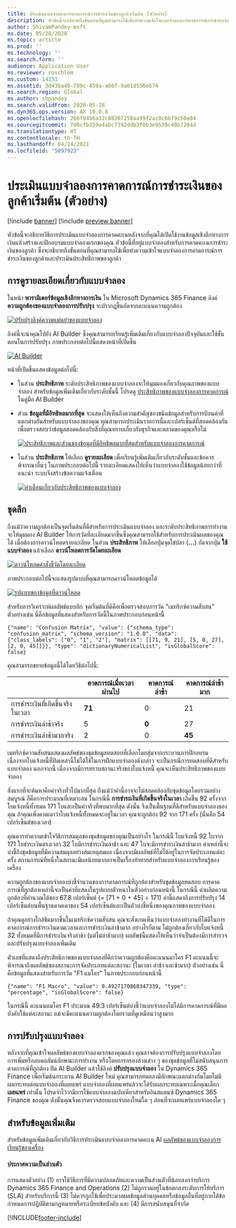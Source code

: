 ```yaml
---
title: ประเมินแบบจำลองการคาดการณ์การชำระเงินของลูกค้าเริ่มต้น (ตัวอย่าง)
description: หัวข้อนี้จะอธิบายถึงขั้นตอนที่คุณสามารถใช้เพื่อทำความเข้าใจแบบจำลองการคาดการณ์การชำระเงินของลูกค้าและประเมินประสิทธิภาพของลูกค้า
author: ShivamPandey-msft
ms.date: 05/28/2020
ms.topic: article
ms.prod: ''
ms.technology: ''
ms.search.form: ''
audience: Application User
ms.reviewer: roschlom
ms.custom: 14151
ms.assetid: 3d43ba40-780c-459a-a66f-9a01d556e674
ms.search.region: Global
ms.author: shpandey
ms.search.validFrom: 2020-05-28
ms.dyn365.ops.version: AX 10.0.8
ms.openlocfilehash: 266f94b6a32c88307258aa99f2ac0c6bf9c50a84
ms.sourcegitcommit: 7d0cfb359a4abc7392ddb3f0b3e9539c40b7204d
ms.translationtype: HT
ms.contentlocale: th-TH
ms.lasthandoff: 04/14/2021
ms.locfileid: "5897923"
---
```

# <a name="evaluate-the-initial-customer-payment-prediction-model-preview"></a>ประเมินแบบจำลองการคาดการณ์การชำระเงินของลูกค้าเริ่มต้น (ตัวอย่าง)

[!include [banner](../includes/banner.md)]
[!include [preview banner](../includes/preview-banner.md)]

หัวข้อนี้จะอธิบายวิธีการประเมินแบบจำลองการคาดคะเนหลังจากที่คุณได้เปิดใช้งานข้อมูลเชิงลึกทางการเงินแล้วสร้างและฝึกอบรมแบบจำลองแรกของคุณ หัวข้อนี้ที่อยู่แบบจำลองสำหรับการคาดคะเนการชำระเงินของลูกค้า ซึ่งจะอธิบายถึงขั้นตอนที่คุณสามารถใช้เพื่อทำความเข้าใจแบบจำลองการคาดการณ์การชำระเงินของลูกค้าและประเมินประสิทธิภาพของลูกค้า

## <a name="getting-details-about-the-model"></a>การดูรายละเอียดเกี่ยวกับแบบจำลอง

ในหน้า **พารามิเตอร์ข้อมูลเชิงลึกทางการเงิน** ใน Microsoft Dynamics 365 Finance ลิงค์ **ความถูกต้องของแบบจำลองการปรับปรุง** จะปรากฏขึ้นถัดจากคะแนนความถูกต้อง

[![ปรับปรุงลิงค์ความแม่นยำของแบบจำลอง](./media/prediction-model.png)](./media/prediction-model.png)

ลิงค์นี้จะนำคุณไปยัง AI Builder ซึ่งคุณสามารถเรียนรู้เพิ่มเติมเกี่ยวกับแบบจำลองปัจจุบันและใช้ขั้นตอนในการปรับปรุง ภาพประกอบต่อไปนี้แสดงหน้าที่เปิดขึ้น

[![AI Builder](./media/what-to-predict.png)](./media/what-to-predict.png)

หน้าที่เปิดขึ้นแสดงข้อมูลต่อไปนี้:

- ในส่วน **ประสิทธิภาพ** ระดับประสิทธิภาพของแบบจำลองจะให้มุมมองเกี่ยวกับคุณภาพของแบบจำลอง สำหรับข้อมูลเพิ่มเติมเกี่ยวกับระดับชั้นนี้ โปรดดู [ประสิทธิภาพของแบบจำลองการคาดการณ์](/ai-builder/prediction-performance) ในคู่มือ AI Builder
- ส่วน **ข้อมูลที่มีอิทธิพลมากที่สุด** จะแสดงให้เห็นถึงความสำคัญของชนิดข้อมูลสำหรับการป้อนค่าที่แตกต่างกันสำหรับแบบจำลองของคุณ คุณสามารถประเมินรายการนี้และเปอร์เซ็นต์ที่สอดคล้องกันเพื่อตรวจสอบว่าข้อมูลสอดคล้องกับสิ่งที่คุณทราบเกี่ยวกับธุรกิจและตลาดของคุณหรือไม่

    [![ประสิทธิภาพและส่วนของข้อมูลที่มีอิทธิพลมากที่สุดสำหรับแบบจำลองการคาดการณ์](./media/models.png)](./media/models.png)

- ในส่วน **ประสิทธิภาพ** ให้เลือก **ดูรายละเอียด** เพื่อเรียนรู้เพิ่มเติมเกี่ยวกับระดับชั้นและข้อควรพิจารณาอื่นๆ ในภาพประกอบต่อไปนี้ รายละเอียดแสดงให้เห็นว่าแบบจำลองใช้ข้อมูลน้อยกว่าที่แนะนำ ระบบจึงสร้างข้อความแจ้งเตือน

    [![คำเตือนเกี่ยวกับประสิทธิภาพของแบบจำลอง](./media/details.png)](./media/details.png)

## <a name="digging-deeper"></a>ขุดลึก

ถึงแม้ว่าความถูกต้องเป็นจุดเริ่มต้นที่ดีสำหรับการประเมินแบบจำลอง และระดับประสิทธิภาพการทำงานจะให้มุมมอง AI Builder ให้การวัดที่ละเอียดมากขึ้นซึ่งคุณสามารถใช้สำหรับการประเมินผลของคุณได้ เมื่อต้องการดาวน์โหลดรายละเอียด ในส่วน **ประสิทธิภาพ** ให้เลือกปุ่มจุดไข่ปลา (**...**) ถัดจากปุ่ม **ใช้แบบจำลอง** แล้วเลือก **ดาวน์โหลดการวัดโดยละเอียด**

[![ดาวน์โหลดคำสั่งชี้วัดโดยละเอียด](./media/performance.png)](./media/performance.png)

ภาพประกอบต่อไปนี้จะแสดงรูปแบบที่คุณสามารถดาวน์โหลดข้อมูลได้

[![รูปแบบของข้อมูลที่ดาวน์โหลด](./media/data-format.png)](./media/data-format.png)

สำหรับการวิเคราะห์ผลลัพธ์แบบลึก จุดเริ่มต้นที่ดีคือเพื่อตรวจสอบการวัด "เมทริกซ์ความสับสน" ตัวอย่างเช่น นี่คือข้อมูลที่แสดงสำหรับการวัดนี้ในภาพประกอบก่อนหน้านี้

`{"name": "Confusion Matrix", "value": {"schema_type": "confusion_matrix", "schema_version": "1.0.0", "data": {"class_labels": ["0", "1", "2"], "matrix": [[71, 9, 21], [5, 0, 27], [2, 0, 45]]}}, "type": "dictionaryNumericalList", "isGlobalScore": false}`

คุณสามารถขยายข้อมูลนี้ได้โดยวิธีต่อไปนี้:

| &nbsp;                   | คาดการณ์เมื่อเวลาผ่านไป | คาดการณ์ล่าช้า | คาดการณ์ล่าช้ามาก |
|--------------------------|-------------------|----------------|---------------------|
| การชำระเงินที่เกิดขึ้นจริงในเวลา   | **71**            | 0              | 21                  |
| การชำระเงินล่าช้าจริง      | 5                 | **0**          | 27                  |
| การชำระเงินล่าช้ามากจริง | 2                 | 0              | **45**              |

เมทริกซ์ความสับสนแสดงผลลัพธ์ของชุดข้อมูลทดสอบที่เลือกโดยสุ่มจากกระบวนการฝึกอบรม เนื่องจากใบแจ้งหนี้ที่ปิดเหล่านี้ไม่ได้ใช้ในการฝึกแบบจำลองดังกล่าว จะเป็นกรณีการทดสอบที่ดีสำหรับแบบจำลอง นอกจากนี้ เนื่องจากมีการทราบสถานะจริงของใบแจ้งหนี้ คุณจะเห็นประสิทธิภาพของแบบจำลอง

สิ่งแรกที่จะค้นหาคือค่าจริงทั่วไปมากที่สุด ถึงแม้ว่าค่านี้อาจจะไม่สอดคล้องกับชุดข้อมูลโดยรวมอย่างสมบูรณ์ ก็คือการประมาณที่เหมาะสม ในกรณีนี้ **การชำระเงินที่เกิดขึ้นจริงในเวลา** เกิดขึ้น 92 ครั้งจากใบแจ้งหนี้ทั้งหมด 171 ใบและเป็นค่าจริงที่พบมากที่สุด ดังนั้น จึงเป็นพื้นฐานที่ดีสำหรับแบบจำลองของคุณ ถ้าคุณเพิ่งคาดเดาว่าใบแจ้งหนี้ทั้งหมดจะอยู่ในเวลา คุณจะถูกต้อง 92 จาก 171 ครั้ง (นั่นคือ 54 เปอร์เซ็นต์ของเวลา)

คุณควรทำความเข้าใจวิธีการสมดุลของชุดข้อมูลของคุณเป็นอย่างไร ในกรณีนี้ ใบแจ้งหนี้ 92 ใบจาก 171 ใบชำระเงินตรงเวลา 32 ใบมีการชำระเงินล่าช้า และ 47 ใบจะมีการชำระเงินล่าช้ามาก ค่าเหล่านี้จะบ่งชี้ถึงชุดข้อมูลที่มีความสมดุลอย่างสมเหตุสมผล เนื่องจากมีผลลัพธ์ที่ไม่ได้อยู่ในการจัดประเภทแต่ละครั้ง สถานการณ์ที่หนึ่งในสถานะมีผลน้อยมากอาจเป็นเรื่องท้าทายสำหรับแบบจำลองการเรียนรู้ของเครื่อง

ความถูกต้องของแบบจำลองบ่งชี้จำนวนของการคาดการณ์ที่ถูกต้องสำหรับชุดข้อมูลทดสอบ การคาดการณ์ที่ถูกต้องเหล่านี้จะเป็นค่าที่แสดงในรูปแบบตัวหนาในตัวอย่างก่อนหน้านี้ ในกรณีนี้ ค่าผลิตความถูกต้องที่คำนวณได้ของ 67.8 เปอร์เซ็นต์ (= \[71 + 0 + 45\] ÷ 171) ค่านี้แสดงถึงการปรับปรุง 14 เปอร์เซ็นต์บนพื้นฐานคาดเดาของ 54 เปอร์เซ็นต์และเป็นตัวบ่งชี้หนึ่งของคุณภาพของแบบจำลอง

ถ้าคุณดูอย่างใกล้ชิดมากขึ้นในเมทริกซ์ความสับสน คุณจะสังเกตเห็นว่าแบบจำลองทำงานที่ได้ดีในการคาดการณ์การชำระเงินตามเวลาและการชำระเงินล่าช้ามาก อย่างไรก็ตาม ไม่ถูกต้องเกี่ยวกับใบแจ้งหนี้ 32 ทั้งหมดที่มีการชำระเงินจริงล่าช้า (แต่ไม่ล่าช้ามาก) ผลลัพธ์นี้แสดงให้เห็นว่าจำเป็นต้องมีการสำรวจและปรับปรุงแบบจำลองเพิ่มเติม

ตัวเลขที่แสดงถึงประสิทธิภาพของแบบจำลองที่ดีกว่าความถูกต้องคือคะแนนมาโคร F1 คะแนนนี้จะพิจารณาถึงผลลัพธ์ของสถานะการจัดประเภทแต่ละสถานะ (ในเวลา ล่าช้า และช้ามาก) ตัวอย่างเช่น นี่คือข้อมูลที่แสดงสำหรับการวัด "F1 แมโคร" ในภาพประกอบก่อนหน้านี้

`{"name": "F1 Macro", "value": 0.4927170868347339, "type": "percentage", "isGlobalScore": false}`

ในกรณีนี้ คะแนนแมโคร F1 ประมาณ 49.3 เปอร์เซ็นต์บ่งชี้ว่าแบบจำลองไม่ได้มีการคาดการณ์ที่มีผลบังคับใช้แต่ละสถานะ แม้จะมีคะแนนความถูกต้องโดยรวมที่ดูเหมือนว่าสูงมาก

## <a name="improving-the-model"></a>การปรับปรุงแบบจำลอง

หลังจากที่คุณเข้าใจผลลัพธ์ของแบบจำลองแรกของคุณแล้ว คุณอาจต้องการปรับปรุงแบบจำลองโดยการเพิ่มหรือลบคอลัมน์ลักษณะการทำงาน หรือโดยการกรองส่วนต่าง ๆ ของชุดข้อมูลที่ไม่สนับสนุนการคาดการณ์ที่ถูกต้อง ปิด AI Builder แล้วใช้ลิงค์ **ปรับปรุงแบบจำลอง** ใน Dynamics 365 Finance เพื่อเริ่มต้นกระบวน AI Builder ใหม่ คุณสามารถทดลองมีลักษณะแตกต่างกันโดยไม่มีผลกระทบต่อแบบจำลองที่เผยแพร่ แบบจำลองที่เผยแพร่แล้วจะได้รับผลกระทบเฉพาะเมื่อคุณเลือก **เผยแพร่** เท่านั้น โปรดจำไว้ว่ามีการใช้แบบจำลองฉบับเดียวสำหรับอินสแตนซ์ Dynamics 365 Finance ของคุณ ดังนั้นคุณจึงควรตรวจสอบแบบจำลองใหม่ใด ๆ ก่อนที่จะเผยแพร่แบบจำลองใด ๆ

## <a name="for-more-information"></a>สำหรับข้อมูลเพิ่มเติม

สำหรับข้อมูลเพิ่มเติมเกี่ยวกับวิธีการประเมินแบบจำลองการคาดคะเน AI [ผลลัพธ์ของแบบจำลองการเรียนรู้ของเครื่อง](/confusion-matrix.md)

#### <a name="privacy-notice"></a>ประกาศความเป็นส่วนตัว
การแสดงตัวอย่าง (1) อาจใช้วิธีการที่มีความปลอดภัยและความเป็นส่วนตัวที่น้อยลงกว่าบริการ Dynamics 365 Finance and Operations (2) ไม่ถูกรวมอยู่ในข้อตกลงระดับการให้บริการ (SLA) สำหรับบริการนี้ (3) ไม่ควรถูกใช้เพื่อประมวลผลข้อมูลส่วนบุคคลหรือข้อมูลอื่นที่อยู่ภายใต้ข้อกำหนดการปฏิบัติตามกฎหมายหรือระเบียบข้อบังคับ และ (4) มีการสนับสนุนที่จำกัด


[!INCLUDE[footer-include](../../includes/footer-banner.md)]